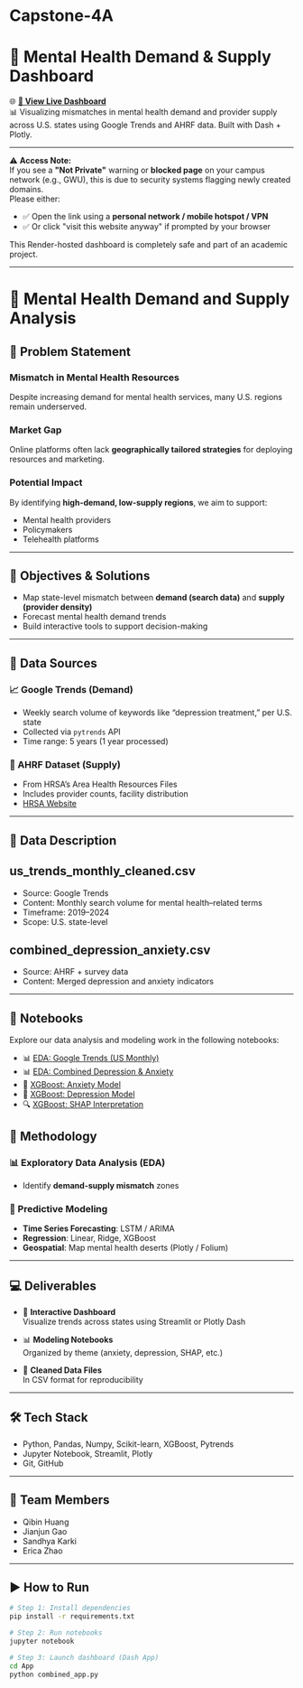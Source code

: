 # Capstone-4A
# 🧠 Mental Health Demand & Supply Dashboard

🌐 **[🔗 View Live Dashboard](https://mental-health-dashboard-iw4i.onrender.com)**  
📊 Visualizing mismatches in mental health demand and provider supply across U.S. states using Google Trends and AHRF data. Built with Dash + Plotly.

---

⚠️ **Access Note:**  
If you see a **"Not Private"** warning or **blocked page** on your campus network (e.g., GWU), this is due to security systems flagging newly created domains.  
Please either:

- ✅ Open the link using a **personal network / mobile hotspot / VPN**
- ✅ Or click "visit this website anyway" if prompted by your browser

This Render-hosted dashboard is completely safe and part of an academic project.

---
# 🧠 Mental Health Demand and Supply Analysis

## 📌 Problem Statement

### Mismatch in Mental Health Resources  
Despite increasing demand for mental health services, many U.S. regions remain underserved.  

### Market Gap  
Online platforms often lack **geographically tailored strategies** for deploying resources and marketing.

### Potential Impact  
By identifying **high-demand, low-supply regions**, we aim to support:
- Mental health providers
- Policymakers
- Telehealth platforms

---

## 🎯 Objectives & Solutions

- Map state-level mismatch between **demand (search data)** and **supply (provider density)**
- Forecast mental health demand trends
- Build interactive tools to support decision-making

---

## 🧾 Data Sources

### 📈 Google Trends (Demand)  
- Weekly search volume of keywords like “depression treatment,” per U.S. state  
- Collected via `pytrends` API  
- Time range: 5 years (1 year processed)

### 🏥 AHRF Dataset (Supply)  
- From HRSA’s Area Health Resources Files  
- Includes provider counts, facility distribution  
- [HRSA Website](https://data.hrsa.gov/)

---
## 📁 Data Description

## us_trends_monthly_cleaned.csv
- Source: Google Trends
- Content: Monthly search volume for mental health–related terms
- Timeframe: 2019–2024
- Scope: U.S. state-level

## combined_depression_anxiety.csv
- Source: AHRF + survey data
- Content: Merged depression and anxiety indicators

---

## 📂 Notebooks

Explore our data analysis and modeling work in the following notebooks:

- 📊 [EDA: Google Trends (US Monthly)](notebooks/eda_linear_regression_trends.ipynb)
- 📊 [EDA: Combined Depression & Anxiety](notebooks/eda_linear_regression_combined.ipynb)
- 🤖 [XGBoost: Anxiety Model](notebooks/xgboost_model_anxiety.ipynb)
- 🤖 [XGBoost: Depression Model](notebooks/xgboost_model_depression.ipynb)
- 🔍 [XGBoost: SHAP Interpretation](notebooks/xgboost_combined_shap.ipynb)

## 🧪 Methodology

### 📊 Exploratory Data Analysis (EDA)  
- Identify **demand-supply mismatch** zones  

### 🔮 Predictive Modeling  
- **Time Series Forecasting**: LSTM / ARIMA  
- **Regression**: Linear, Ridge, XGBoost  
- **Geospatial**: Map mental health deserts (Plotly / Folium)

---

## 💻 Deliverables

- 📍 **Interactive Dashboard**  
  Visualize trends across states using Streamlit or Plotly Dash

- 📊 **Modeling Notebooks**  
  Organized by theme (anxiety, depression, SHAP, etc.)

- 📂 **Cleaned Data Files**  
  In CSV format for reproducibility

---

## 🛠️ Tech Stack

- Python, Pandas, Numpy, Scikit-learn, XGBoost, Pytrends  
- Jupyter Notebook, Streamlit, Plotly  
- Git, GitHub

---
## 👥 Team Members

- Qibin Huang  
- Jianjun Gao  
- Sandhya Karki
- Erica Zhao

---

## ▶️ How to Run

```bash
# Step 1: Install dependencies
pip install -r requirements.txt

# Step 2: Run notebooks
jupyter notebook

# Step 3: Launch dashboard (Dash App)
cd App
python combined_app.py
